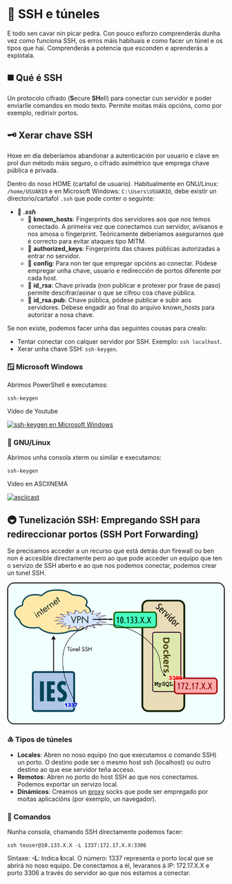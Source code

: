 # 🔑 SSH e túneles

E todo sen cavar nin picar pedra. Con pouco esforzo comprenderás dunha vez como funciona SSH, os erros máis habituais e como facer un túnel e os tipos que hai. Comprenderás a potencia que esconden e aprenderás a explotala.

## ◼️ Qué é SSH

Un protocolo cifrado (**S**ecure **SH**ell) para conectar cun servidor e poder enviarlle comandos en modo texto. Permite moitas máis opcións, como por exemplo, redirixir portos.

## 🗝️ Xerar chave SSH

Hoxe en día deberíamos abandonar a autenticación por usuario e clave en prol dun método máis seguro, o cifrado asimétrico que emprega chave pública e privada.

Dentro do noso HOME (cartafol de usuario). Habitualmente en GNU/Linux: `/home/USUARIO` e en Microsoft Windows: `C:\Users\USUARIO`, debe existir un directorio/cartafol `.ssh` que pode conter o seguinte:

- 📁 ***.ssh***
    - 📄 **known_hosts**: Fingerprints dos servidores aos que nos temos conectado. A primeira vez que conectamos cun servidor, avísanos e nos amosa o fingerprint. Teóricamente deberíamos asegurarnos que é correcto para evitar ataques tipo MITM.
    - 📄 **authorized_keys**: Fingerprints das chaves públicas autorizadas a entrar no servidor.
    - 📄 **config**: Para non ter que empregar opcións ao conectar. Pódese empregar unha chave, usuario e redirección de portos diferente por cada host.
    - 🔑 **id_rsa**: Chave privada (non publicar e protexer por frase de paso) permite descifrar/asinar o que se cifrou coa chave pública.
    - 🔐 **id_rsa.pub**: Chave pública, pódese publicar e subir aos servidores. Débese engadir ao final do arquivo known_hosts para autorizar a nosa chave.

Se non existe, podemos facer unha das seguintes cousas para crealo:

- Tentar conectar con calquer servidor por SSH. Exemplo: `ssh localhost`.
- Xerar unha chave SSH: `ssh-keygen`.

### 🪟 Microsoft Windows

Abrimos PowerShell e executamos:

~~~~
ssh-keygen
~~~~

Vídeo de Youtube

[![ssh-keygen en Microsoft Windows](https://img.youtube.com/vi/leYE4E9lLOI/default.jpg)](https://youtu.be/leYE4E9lLOI)


### 🐧 GNU/Linux

Abrimos unha consola xterm ou similar e executamos:

~~~~
ssh-keygen
~~~~

Vídeo en ASCIINEMA

[![asciicast](https://asciinema.org/a/O1BcQeVes6Ncu2sEACF55c1yQ.svg)](https://asciinema.org/a/O1BcQeVes6Ncu2sEACF55c1yQ)

## 🚇 Tunelización SSH: Empregando SSH para redireccionar portos (SSH Port Forwarding)

Se precisamos acceder a un recurso que está detrás dun firewall ou ben non é accesible directamente pero ao que pode acceder un equipo que ten o servizo de SSH aberto e ao que nos podemos conectar, podemos crear un tunel SSH.

![Túnel SSH](images/ssh/tunel-ssh.png "Cómo funciona o túnel SSH e para que serve")


### ♵ Tipos de túneles

- **Locales**: Abren no noso equipo (no que executamos o comando SSH) un porto. O destino pode ser o mesmo host ssh (localhost) ou outro destino ao que ese servidor teña acceso.
- **Remotos**: Abren no porto do host SSH ao que nos conectamos. Podemos exportar un servizo local.
- **Dinámicos**: Creamos un [proxy](https://es.wikipedia.org/wiki/Servidor_proxy) socks que pode ser empregado por moitas aplicacións (por exemplo, un navegador).

### 🔲 Comandos

Nunha consola, chamando SSH directamente podemos facer:

~~~~
ssh teuser@10.133.X.X -L 1337:172.17.X.X:3306
~~~~

Sintaxe: **-L**: Indica **l**ocal. O número: 1337 representa o porto local que se abrirá no noso equipo. De conectamos a él, levaranos á IP: 172.17.X.X e porto 3306 a través do servidor ao que nos estamos a conectar.




